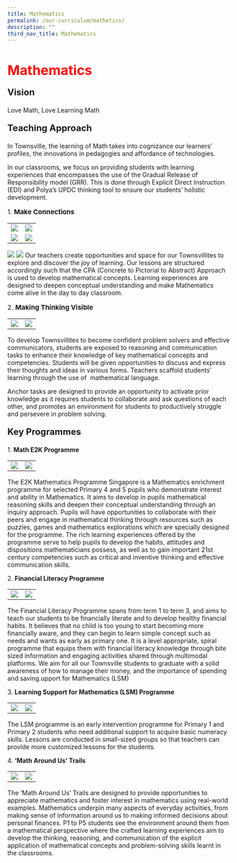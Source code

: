 ```yaml
---
title: Mathematics
permalink: /our-curriculum/mathetics/
description: ""
third_nav_title: Mathematics
---
```

<h1 style="color:red;font-size:30px">Mathematics</h1>

<p style="font-size:20px"><strong>Vision</strong></p>Love Math, Love Learning Math

<p style="font-size:20px"><strong>Teaching Approach</strong></p>
In Townsville, the learning of Math takes into cognizance our learners’ profiles, the innovations in pedagogies and affordance of technologies.

In our classrooms, we focus on providing students with learning experiences that encompasses the use of the Gradual Release of Responsibility model (GRR). This is done through Explicit Direct Instruction (EDI) and Polya’s UPDC thinking tool to ensure our students’ holistic development.

<p style="font-size:15px">1. <strong>Make Connections</strong></p>
<table>
<tbody>
  <tr>
    <td>
			<img src="/images/Maths/maths%206.jpg"></td>
		<td><img src="/images/Maths/maths%207.jpg"></td>
  </tr>
  <tr>
    <td><img src="/images/Maths/maths%205.jpg"></td>
    <td><img src="/images/Maths/maths%204.jpg"></td>
  </tr>
</tbody>
</table>

![](/images/Maths/maths%202.jpg)
![](/images/Maths/maths%201.jpg)
Our teachers create opportunities and space for our Townsvillites to explore and discover the joy of learning. Our lessons are structured accordingly such that the CPA (Concrete to Pictorial to Abstract) Approach is used to develop mathematical concepts. Learning experiences are designed to deepen conceptual understanding and make Mathematics come alive in the day to day classroom.

<p style="font-size:15px">2. <strong>Making Thinking Visible</strong></p>

<table>
<tbody>
  <tr>
    <td>
			<img src="/images/Maths/maths%208.jpg"></td>
		<td><img src="/images/Maths/maths%209.jpg"></td>
  </tr>
</tbody>
</table>

To develop Townsvillites to become confident problem solvers and effective communicators, students are exposed to reasoning and communication tasks to enhance their knowledge of key mathematical concepts and competencies. Students will be given opportunities to discuss and express their thoughts and ideas in various forms. Teachers scaffold students’ learning through the use of&nbsp; mathematical language.&nbsp;

Anchor tasks are designed to provide an opportunity to activate prior knowledge as it requires students to collaborate and ask questions of each other, and promotes an environment for students to productively struggle and persevere in problem solving.

<p style="font-size:20px"><strong>Key Programmes</strong></p>

1\. <strong>Math E2K Programme</strong>

<table>
<tbody>
  <tr>
    <td>
			<img src="/images/Maths/maths%2011.jpg"></td>
		<td><img src="/images/Maths/maths%2013.jpg"></td>
  </tr>
</tbody>
</table>

The E2K Mathematics Programme Singapore is a Mathematics enrichment programme for selected Primary 4 and 5 pupils who demonstrate interest and ability in Mathematics. It aims to develop in pupils mathematical reasoning skills and deepen their conceptual understanding through an inquiry approach. Pupils will have opportunities to collaborate with their peers and engage in mathematical thinking through resources such as puzzles, games and mathematics explorations which are specially designed for the programme. The rich learning experiences offered by the programme serve to help pupils to develop the habits, attitudes and dispositions mathematicians possess, as well as to gain important 21st century competencies such as critical and inventive thinking and effective communication skills.


2\. <strong>Financial Literacy Programme</strong>
    
<table>
<tbody>
  <tr>
    <td>
			<img src="/images/Maths/maths%2015.jpg"></td>
		<td><img src="/images/Maths/maths%2018.jpg"></td>
  </tr>
</tbody>
</table>

The Financial Literacy Programme spans from term 1 to term 3, and aims to teach our students to be financially literate and to develop healthy financial habits. It believes that no child is too young to start becoming more financially aware, and they can begin to learn simple concept such as needs and wants as early as primary one. It is a level appropriate, spiral programme that equips them with financial literacy knowledge through bite sized information and engaging activities shared through multimodal platforms. We aim for all our Townsville students to graduate with a solid awareness of how to manage their money, and the importance of spending and saving.upport for Mathematics (LSM) 

3\. <strong>Learning Support for Mathematics (LSM) Programme</strong>

<table>
<tbody>
  <tr>
    <td>
			<img src="/images/Maths/maths%2021.jpg"></td>
		<td><img src="/images/Maths/maths%2019.jpg"></td>
  </tr>
</tbody>
</table>

The LSM programme is an early intervention programme for Primary 1 and Primary 2 students who need additional support to acquire basic numeracy skills. Lessons are conducted in small-sized groups so that teachers can provide more customized lessons for the students.

4\. <strong>‘Math Around Us’ Trails</strong>

<table>
<tbody>
  <tr>
    <td>
			<img src="/images/Maths/maths%2024.jpg"></td>
		<td><img src="/images/Maths/maths%2025.jpg"></td>
  </tr>
</tbody>
</table>

The ‘Math Around Us’ Trails are designed to provide opportunities to appreciate mathematics and foster interest in mathematics using real-world examples. Mathematics underpin many aspects of everyday activities, from making sense of information around us to making informed decisions about personal finances. P1 to P5 students see the environment around them from a mathematical perspective where the crafted learning experiences aim to develop the thinking, reasoning, and communication of the explicit application of mathematical concepts and problem-solving skills learnt in the classrooms.